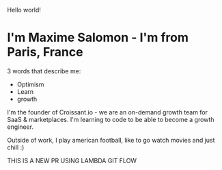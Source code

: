 Hello world!

I'm Maxime Salomon - I'm from Paris, France
============

3 words that describe me:
 - Optimism
 - Learn
 - growth

I'm the founder of Croissant.io - we are an on-demand growth team for SaaS & marketplaces. I'm learning to code to be able to become a growth engineer.

Outside of work, I play american football, like to go watch movies and just chill :)

THIS IS A NEW PR USING LAMBDA GIT FLOW

